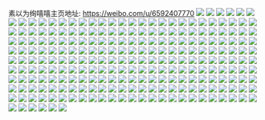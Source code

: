 素以为绚嘻嘻主页地址: https://weibo.com/u/6592407770 
![](https://wx4.sinaimg.cn/mw2000/007c94pAgy1h8z5mhegqhj32dc35su0z.jpg) 
![](https://wx4.sinaimg.cn/mw2000/007c94pAgy1h8o28mhvemj30dw0dwgmu.jpg) 
![](https://wx4.sinaimg.cn/mw2000/007c94pAgy1h8k46bz5e4j30u014012r.jpg) 
![](https://wx4.sinaimg.cn/mw2000/007c94pAgy1h8k43r0ltlj30pf196gu5.jpg) 
![](https://wx4.sinaimg.cn/mw2000/007c94pAgy1h8k422u2duj33k02o01kz.jpg) 
![](https://wx4.sinaimg.cn/mw2000/007c94pAgy1h8k4336pegj32dc1ai1kx.jpg) 
![](https://wx4.sinaimg.cn/mw2000/007c94pAgy1h8k42fhqtjj32yo3y8qv8.jpg) 
![](https://wx4.sinaimg.cn/mw2000/007c94pAgy1h8k43vveb5j33k02o0kjm.jpg) 
![](https://wx4.sinaimg.cn/mw2000/007c94pAgy1h8k42kzb6zj33k02o0npe.jpg) 
![](https://wx4.sinaimg.cn/mw2000/007c94pAgy1h8k41tb3r9j33k02o0npe.jpg) 
![](https://wx4.sinaimg.cn/mw2000/007c94pAgy1h8k42wz8adj32o03k0kjq.jpg) 
![](https://wx4.sinaimg.cn/mw2000/007c94pAgy1h8k43amco0j33k02o0u0z.jpg) 
![](https://wx4.sinaimg.cn/mw2000/007c94pAgy1h8k41v5cl5j33k02o0x3y.jpg) 
![](https://wx4.sinaimg.cn/mw2000/007c94pAgy1h8k441m7x5j33402c0e82.jpg) 
![](https://wx4.sinaimg.cn/mw2000/007c94pAgy1h8k44fs2uzj30u01hc4gv.jpg) 
![](https://wx4.sinaimg.cn/mw2000/007c94pAgy1h8bu0d9qq4j31lx2uzu0x.jpg) 
![](https://wx4.sinaimg.cn/mw2000/007c94pAgy1h88hv30tlcj33402c0kjm.jpg) 
![](https://wx4.sinaimg.cn/mw2000/007c94pAgy1h88hv98k4mj33402c04qq.jpg) 
![](https://wx4.sinaimg.cn/mw2000/007c94pAgy1h88hv48l8aj30u0140tfq.jpg) 
![](https://wx4.sinaimg.cn/mw2000/007c94pAgy1h874s7q1m6j32c0341u11.jpg) 
![](https://wx4.sinaimg.cn/mw2000/007c94pAgy1h874rq7264j32c0341npf.jpg) 
![](https://wx4.sinaimg.cn/mw2000/007c94pAgy1h874sjjwrgj33402c0qv9.jpg) 
![](https://wx4.sinaimg.cn/mw2000/007c94pAgy1h86z854pjbj32n52dqnpe.jpg) 
![](https://wx4.sinaimg.cn/mw2000/007c94pAgy1h86z7onou5j32yo1o0x6p.jpg) 
![](https://wx4.sinaimg.cn/mw2000/007c94pAgy1h86zd2g3axj30io0qtago.jpg) 
![](https://wx4.sinaimg.cn/mw2000/007c94pAgy1h86z7hinryj32yo1o0x6p.jpg) 
![](https://wx4.sinaimg.cn/mw2000/007c94pAgy1h85oofgdzfj32c03414qr.jpg) 
![](https://wx4.sinaimg.cn/mw2000/007c94pAgy1h85olwridrj328r2sfkjl.jpg) 
![](https://wx4.sinaimg.cn/mw2000/007c94pAgy1h84wvrfsltj32c0340u0z.jpg) 
![](https://wx4.sinaimg.cn/mw2000/007c94pAgy1h7vloxqgkwj33402c01ky.jpg) 
![](https://wx4.sinaimg.cn/mw2000/007c94pAgy1h7gnvyu40oj32o03k0hdv.jpg) 
![](https://wx4.sinaimg.cn/mw2000/007c94pAgy1h7cn0x0pvtj30u03azb1u.jpg) 
![](https://wx4.sinaimg.cn/mw2000/007c94pAgy1h771pjckhwj33402c0x6q.jpg) 
![](https://wx4.sinaimg.cn/mw2000/007c94pAgy1h771qfrydyj33402c0h4v.jpg) 
![](https://wx4.sinaimg.cn/mw2000/007c94pAgy1h771ob3g8oj33402c01l0.jpg) 
![](https://wx4.sinaimg.cn/mw2000/007c94pAgy1h74mhjpgpgj32c0340qv7.jpg) 
![](https://wx4.sinaimg.cn/mw2000/007c94pAgy1h74mg1n2wsj32c0340hdt.jpg) 
![](https://wx4.sinaimg.cn/mw2000/007c94pAgy1h74mg5fx9gj33402c0u10.jpg) 
![](https://wx4.sinaimg.cn/mw2000/007c94pAgy1h74mgevns4j33402c01kx.jpg) 
![](https://wx4.sinaimg.cn/mw2000/007c94pAgy1h74mgmc2huj33402c04qs.jpg) 
![](https://wx4.sinaimg.cn/mw2000/007c94pAgy1h74mgx8m9pj33402c04qs.jpg) 
![](https://wx4.sinaimg.cn/mw2000/007c94pAgy1h74mh9fa23j33402c04qp.jpg) 
![](https://wx4.sinaimg.cn/mw2000/007c94pAgy1h74mganh19j326j340e84.jpg) 
![](https://wx4.sinaimg.cn/mw2000/007c94pAgy1h6sfeil2ehj321s2q9425.jpg) 
![](https://wx4.sinaimg.cn/mw2000/007c94pAgy1h6sff3yy8hj32ds1sce82.jpg) 
![](https://wx4.sinaimg.cn/mw2000/007c94pAgy1h6sfe503e7j32uw2q2hdu.jpg) 
![](https://wx4.sinaimg.cn/mw2000/007c94pAgy1h6k7htq7alj32dc35s4qs.jpg) 
![](https://wx4.sinaimg.cn/mw2000/007c94pAgy1h6k7i85xlxj32c033y1l4.jpg) 
![](https://wx4.sinaimg.cn/mw2000/007c94pAgy1h6j7mxeh88j32c0341hdw.jpg) 
![](https://wx4.sinaimg.cn/mw2000/007c94pAgy1h6i46ntil6j33k02o0hdv.jpg) 
![](https://wx4.sinaimg.cn/mw2000/007c94pAgy1h6efmtsw1lj323v35s7ai.jpg) 
![](https://wx4.sinaimg.cn/mw2000/007c94pAgy1h6bsnz2p99j31uo0u0k41.jpg) 
![](https://wx4.sinaimg.cn/mw2000/007c94pAgy1h6bsnzlylgj31uo0u0ano.jpg) 
![](https://wx4.sinaimg.cn/mw2000/007c94pAgy1h6bso02iu8j31uo0u0qgh.jpg) 
![](https://wx4.sinaimg.cn/mw2000/007c94pAgy1h63tyqzah5j32c0340wlu.jpg) 
![](https://wx4.sinaimg.cn/mw2000/007c94pAgy1h63tz8h9k4j32c02c0u0x.jpg) 
![](https://wx4.sinaimg.cn/mw2000/007c94pAgy1h63tz0dnxej327x2zmgxk.jpg) 
![](https://wx4.sinaimg.cn/mw2000/007c94pAgy1h63tzl86ovj32c0340npe.jpg) 
![](https://wx4.sinaimg.cn/mw2000/007c94pAgy1h63tyn4j3vj32by340hdu.jpg) 
![](https://wx4.sinaimg.cn/mw2000/007c94pAgy1h63tzg0ql5j32c0340e84.jpg) 
![](https://wx4.sinaimg.cn/mw2000/007c94pAgy1h63tyvng8xj32c0340k42.jpg) 
![](https://wx4.sinaimg.cn/mw2000/007c94pAgy1h63tzrc3wsj32c0340dwh.jpg) 
![](https://wx4.sinaimg.cn/mw2000/007c94pAgy1h63tz4ytdzj32c0340dm8.jpg) 
![](https://wx4.sinaimg.cn/mw2000/007c94pAgy1h5j0dzz430j328f340npe.jpg) 
![](https://wx4.sinaimg.cn/mw2000/007c94pAgy1h50l71bwwgj33k02o0x6r.jpg) 
![](https://wx4.sinaimg.cn/mw2000/007c94pAgy1h4y5iuni92j33k02o01kx.jpg) 
![](https://wx4.sinaimg.cn/mw2000/007c94pAgy1h1hp2tsqmoj31400u010s.jpg) 
![](https://wx4.sinaimg.cn/mw2000/007c94pAgy1h1hp2unymaj30u013zdnm.jpg) 
![](https://wx4.sinaimg.cn/mw2000/007c94pAgy1h1hp2w1bhbj31400u0naz.jpg) 
![](https://wx4.sinaimg.cn/mw2000/007c94pAgy1h1hp2x8xbqj313z0u0gxt.jpg) 
![](https://wx4.sinaimg.cn/mw2000/007c94pAgy1h1hp2ycs71j30u00u0wjh.jpg) 
![](https://wx4.sinaimg.cn/mw2000/007c94pAgy1h1hp2ztftej32dc13egyu.jpg) 
![](https://wx4.sinaimg.cn/mw2000/007c94pAgy1h1hp31m0g6j30ty1407dd.jpg) 
![](https://wx4.sinaimg.cn/mw2000/007c94pAgy1h1hp329jigj30u0140gsw.jpg) 
![](https://wx4.sinaimg.cn/mw2000/007c94pAgy1h1hp34yzqwj30u0140k5b.jpg) 
![](https://wx4.sinaimg.cn/mw2000/007c94pAgy1h1hp36l5rbj312q0sh116.jpg) 
![](https://wx4.sinaimg.cn/mw2000/007c94pAgy1h1evpgo3ttj31kw16ogx5.jpg) 
![](https://wx4.sinaimg.cn/mw2000/007c94pAgy1h1evpida62j32801o0nfj.jpg) 
![](https://wx4.sinaimg.cn/mw2000/007c94pAgy1h1evplo8tej32801o04oo.jpg) 
![](https://wx4.sinaimg.cn/mw2000/007c94pAgy1h1evprrnd7j32801o0e81.jpg) 
![](https://wx4.sinaimg.cn/mw2000/007c94pAgy1gxav4ez0hyj30u01uownd.jpg) 
![](https://wx4.sinaimg.cn/mw2000/007c94pAgy1gvqh4u8mo2j60u013zwn902.jpg) 
![](https://wx4.sinaimg.cn/mw2000/007c94pAgy1gvqh4yui7dj61hb0u0atm02.jpg) 
![](https://wx4.sinaimg.cn/mw2000/007c94pAgy1gvqh50bo3uj61400u0qdg02.jpg) 
![](https://wx4.sinaimg.cn/mw2000/007c94pAgy1gvqh51x0ynj61400u046s02.jpg) 
![](https://wx4.sinaimg.cn/mw2000/007c94pAgy1gvqh53upqlj61400u047b02.jpg) 
![](https://wx4.sinaimg.cn/mw2000/007c94pAgy1gvqh4w3qe9j60u0140aof02.jpg) 
![](https://wx4.sinaimg.cn/mw2000/007c94pAgy1gunfhl1gakj61hc1z4u0x02.jpg) 
![](https://wx4.sinaimg.cn/mw2000/007c94pAgy1gunfhs11irj633y2c0e8202.jpg) 
![](https://wx4.sinaimg.cn/mw2000/007c94pAgy1gunfhysscij61hc1z4x6p02.jpg) 
![](https://wx4.sinaimg.cn/mw2000/007c94pAgy1greibx0zj3j3234247npe.jpg) 
![](https://wx4.sinaimg.cn/mw2000/007c94pAgy1greic2ll6vj33k02o0e83.jpg) 
![](https://wx4.sinaimg.cn/mw2000/007c94pAgy1grb20b7401j32c0340hdy.jpg) 
![](https://wx4.sinaimg.cn/mw2000/007c94pAgy1grb20jmo72j32c03404qu.jpg) 
![](https://wx4.sinaimg.cn/mw2000/007c94pAgy1grb20lard2j30u0140as1.jpg) 
![](https://wx4.sinaimg.cn/mw2000/007c94pAgy1grb20rbc1cj32db2dbqv7.jpg) 
![](https://wx4.sinaimg.cn/mw2000/007c94pAgy1grb221n7cqj31400u0aob.jpg) 
![](https://wx4.sinaimg.cn/mw2000/007c94pAgy1grb20wmfzaj32o02o01kz.jpg) 
![](https://wx4.sinaimg.cn/mw2000/007c94pAgy1grb21ppmcxj32o03k0x6r.jpg) 
![](https://wx4.sinaimg.cn/mw2000/007c94pAgy1grb22094ojj33k02o01l3.jpg) 
![](https://wx4.sinaimg.cn/mw2000/007c94pAgy1grb22bm8zcj33402c0qvb.jpg) 
![](https://wx4.sinaimg.cn/mw2000/007c94pAly1gm7cipcb2hj315o95xe88.jpg) 
![](https://wx4.sinaimg.cn/mw2000/007c94pAly1gm7ciu7x6kj315o7lfkjq.jpg) 
![](https://wx4.sinaimg.cn/mw2000/007c94pAly1gm7cizxk3cj315o8hle87.jpg) 
![](https://wx4.sinaimg.cn/mw2000/007c94pAly1gm7cj4squoj315o95xe89.jpg) 
![](https://wx4.sinaimg.cn/mw2000/007c94pAly1gm7cj96rvxj315o57ihdw.jpg) 
![](https://wx4.sinaimg.cn/mw2000/007c94pAly1gm7cjbumbij315o6ua1l2.jpg) 
![](https://wx4.sinaimg.cn/mw2000/007c94pAly1gjgkn2dh98j315o2lr7wj.jpg) 
![](https://wx4.sinaimg.cn/mw2000/007c94pAly1gjgklvl2bpj31w02iohe0.jpg) 
![](https://wx4.sinaimg.cn/mw2000/007c94pAly1gjgkmjn31fj31z22io7wm.jpg) 
![](https://wx4.sinaimg.cn/mw2000/007c94pAly1gjgknowr6wj315o2lrqv6.jpg) 
![](https://wx4.sinaimg.cn/mw2000/007c94pAly1gjan27h1g2j31e714ab29.jpg) 
![](https://wx4.sinaimg.cn/mw2000/007c94pAly1gjan2b75ttj31uk2bwqv8.jpg) 
![](https://wx4.sinaimg.cn/mw2000/007c94pAly1gjan2osuv6j33k02o0hdy.jpg) 
![](https://wx4.sinaimg.cn/mw2000/007c94pAly1gjan2xb3vtj33k02o07wn.jpg) 
![](https://wx4.sinaimg.cn/mw2000/007c94pAly1gjan2hd007j31w02io7wl.jpg) 
![](https://wx4.sinaimg.cn/mw2000/007c94pAly1gjan28r92xj31as110qut.jpg) 
![](https://wx4.sinaimg.cn/mw2000/007c94pAly1gj2ynxdv02j318g1n9npd.jpg) 
![](https://wx4.sinaimg.cn/mw2000/007c94pAly1gj2ynwf67aj31w02io4qr.jpg) 
![](https://wx4.sinaimg.cn/mw2000/007c94pAly1gj2yo1ec95j32io1w01l0.jpg) 
![](https://wx4.sinaimg.cn/mw2000/007c94pAly1gj2yo491urj31n918g1kx.jpg) 
![](https://wx4.sinaimg.cn/mw2000/007c94pAly1gj2ynzlb04j32io1w0npf.jpg) 
![](https://wx4.sinaimg.cn/mw2000/007c94pAly1gj2yny0pmsj31n918g4qm.jpg) 
![](https://wx4.sinaimg.cn/mw2000/007c94pAly1gj2yo25f6qj31n918ge5n.jpg) 
![](https://wx4.sinaimg.cn/mw2000/007c94pAly1gj2yo3j85dj31n918gwkc.jpg) 
![](https://wx4.sinaimg.cn/mw2000/007c94pAly1gj2yo2n7yqj31n918gaqn.jpg) 
![](https://wx4.sinaimg.cn/mw2000/007c94pAly1girk7n7whyj316o1ku4qr.jpg) 
![](https://wx4.sinaimg.cn/mw2000/007c94pAly1girk7s20ywj315o2lmu0y.jpg) 
![](https://wx4.sinaimg.cn/mw2000/007c94pAly1girk7erdi4j315o1s74qq.jpg) 
![](https://wx4.sinaimg.cn/mw2000/007c94pAly1girk7h527qj315o2gshdu.jpg) 
![](https://wx4.sinaimg.cn/mw2000/007c94pAly1girk7ir0eoj315o20ue82.jpg) 
![](https://wx4.sinaimg.cn/mw2000/007c94pAly1girk7pnpkxj316o1ku4qr.jpg) 
![](https://wx4.sinaimg.cn/mw2000/007c94pAly1gi0oml9ckqj30hs0odjt4.jpg) 
![](https://wx4.sinaimg.cn/mw2000/007c94pAly1gi0omlo6s6j30hs0odtag.jpg) 
![](https://wx4.sinaimg.cn/mw2000/007c94pAly1gi0omm7wuhj30hs0qoq5h.jpg) 
![](https://wx4.sinaimg.cn/mw2000/007c94pAly1gi0ommgx5ij30u016mjsf.jpg) 
![](https://wx4.sinaimg.cn/mw2000/007c94pAly1ghvbgc4n7dj32io1w0x6q.jpg) 
![](https://wx4.sinaimg.cn/mw2000/007c94pAly1ghvbigpr42j32o02o01kx.jpg) 
![](https://wx4.sinaimg.cn/mw2000/007c94pAly1ghvb80978gj31w02io1kz.jpg) 
![](https://wx4.sinaimg.cn/mw2000/007c94pAly1ghvb87a0k0j31w02iox6q.jpg) 
![](https://wx4.sinaimg.cn/mw2000/007c94pAly1ghvbfhsfncj32io1w0b2b.jpg) 
![](https://wx4.sinaimg.cn/mw2000/007c94pAly1ghvbfp3gktj315o1qihdt.jpg) 
![](https://wx4.sinaimg.cn/mw2000/007c94pAly1ghvbg468afj32io1w0qv7.jpg) 
![](https://wx4.sinaimg.cn/mw2000/007c94pAly1ghvb8f1qrwj32io1w07wj.jpg) 
![](https://wx4.sinaimg.cn/mw2000/007c94pAly1ghvbfkhxiwj315o20x1kx.jpg) 
![](https://wx4.sinaimg.cn/mw2000/007c94pAly1ghvbgifdrlj31w02ionpe.jpg) 
![](https://wx4.sinaimg.cn/mw2000/007c94pAly1ghdu7np3vpj33k02o0npe.jpg) 
![](https://wx4.sinaimg.cn/mw2000/007c94pAly1ggx95icu6wj315o2w6kjm.jpg) 
![](https://wx4.sinaimg.cn/mw2000/007c94pAly1ggx95jpjvnj315o2edx6p.jpg) 
![](https://wx4.sinaimg.cn/mw2000/007c94pAly1ggx95ptcbmj315o2bc1kz.jpg) 
![](https://wx4.sinaimg.cn/mw2000/007c94pAly1ggx9etp47fj315o4p3e84.jpg) 
![](https://wx4.sinaimg.cn/mw2000/007c94pAly1ggx9esgllhj315o20xe81.jpg) 
![](https://wx4.sinaimg.cn/mw2000/007c94pAly1ggx95tzr00j30in0inn1h.jpg) 
![](https://wx4.sinaimg.cn/mw2000/007c94pAly1ggqm3aaxn2j32802yne86.jpg) 
![](https://wx4.sinaimg.cn/mw2000/007c94pAly1ggqm3buqmij31rt2d3b2b.jpg) 
![](https://wx4.sinaimg.cn/mw2000/007c94pAly1ggn7notjocj32io1w04qt.jpg) 
![](https://wx4.sinaimg.cn/mw2000/007c94pAly1ggn7nrtuihj32io1w07wl.jpg) 
![](https://wx4.sinaimg.cn/mw2000/007c94pAly1ggn7nsgbt8j31400u0nlo.jpg) 
![](https://wx4.sinaimg.cn/mw2000/007c94pAly1ggkvypl42hj32io2e47wk.jpg) 
![](https://wx4.sinaimg.cn/mw2000/007c94pAly1ggkvyk58qgj32io2iohdv.jpg) 
![](https://wx4.sinaimg.cn/mw2000/007c94pAly1ggkvyuwf3qj32io2ioqv6.jpg) 
![](https://wx4.sinaimg.cn/mw2000/007c94pAly1ggkvyzazsej31z41hcx6q.jpg) 
![](https://wx4.sinaimg.cn/mw2000/007c94pAly1ggg7qlpjgsj31hc1z4khg.jpg) 
![](https://wx4.sinaimg.cn/mw2000/007c94pAly1ggg7qohwb9j31hc1z4e82.jpg) 
![](https://wx4.sinaimg.cn/mw2000/007c94pAly1ggg7qqp4d8j31hc1z47wi.jpg) 
![](https://wx4.sinaimg.cn/mw2000/007c94pAly1ggg7qrbu3xj31hc1z41kx.jpg) 
![](https://wx4.sinaimg.cn/mw2000/007c94pAly1ggcwqqs4nkj315o1jkb29.jpg) 
![](https://wx4.sinaimg.cn/mw2000/007c94pAly1ggcwqs96maj31jk15oqv5.jpg) 
![](https://wx4.sinaimg.cn/mw2000/007c94pAly1ggcwqucebaj315o1jku0x.jpg) 
![](https://wx4.sinaimg.cn/mw2000/007c94pAly1ggcwqw33oej315o1jkx6p.jpg) 
![](https://wx4.sinaimg.cn/mw2000/007c94pAly1ggcwr0ben3j31jk15ohdu.jpg) 
![](https://wx4.sinaimg.cn/mw2000/007c94pAly1ggcwr2y4q1j31jk15onpd.jpg) 
![](https://wx4.sinaimg.cn/mw2000/007c94pAly1ggcwr18d88j315o1jkqv5.jpg) 
![](https://wx4.sinaimg.cn/mw2000/007c94pAly1ggcwr1r91rj31uo0u0tst.jpg) 
![](https://wx4.sinaimg.cn/mw2000/007c94pAly1ggcwr24lahj30tz0jmjx3.jpg) 
![](https://wx4.sinaimg.cn/mw2000/007c94pAly1gg3o80hke4j33k02o0hdw.jpg) 
![](https://wx4.sinaimg.cn/mw2000/007c94pAly1gfyvsgpo1ej315o20xkjl.jpg) 
![](https://wx4.sinaimg.cn/mw2000/007c94pAly1gfyvsnthmmj315o3lrnpe.jpg) 
![](https://wx4.sinaimg.cn/mw2000/007c94pAly1gfyvs84c06j30u00xbkdz.jpg) 
![](https://wx4.sinaimg.cn/mw2000/007c94pAly1gfyvsdn5k6j315o1qiqv5.jpg) 
![](https://wx4.sinaimg.cn/mw2000/007c94pAly1gfyvs9vdjwj30u01401kb.jpg) 
![](https://wx4.sinaimg.cn/mw2000/007c94pAly1gfyvstcejpj315o336qv6.jpg) 
![](https://wx4.sinaimg.cn/mw2000/007c94pAly1gfyvs3cgdpj32c0340he0.jpg) 
![](https://wx4.sinaimg.cn/mw2000/007c94pAly1gfyvs6p82tj31401ki1kx.jpg) 
![](https://wx4.sinaimg.cn/mw2000/007c94pAly1gfyvsjmfjuj315o1qiu0x.jpg) 
![](https://wx4.sinaimg.cn/mw2000/007c94pAly1gfisxmg5lwj30oh0zoare.jpg) 
![](https://wx4.sinaimg.cn/mw2000/007c94pAly1gfisxn0q9fj31320p2x17.jpg) 
![](https://wx4.sinaimg.cn/mw2000/007c94pAly1gfisxnwqdfj30u014chdo.jpg) 
![](https://wx4.sinaimg.cn/mw2000/007c94pAly1gfisxqeb3bj30mw0ylqir.jpg) 
![](https://wx4.sinaimg.cn/mw2000/007c94pAly1gfisxpt05jj30u014c4qp.jpg) 
![](https://wx4.sinaimg.cn/mw2000/007c94pAly1gfisxopf9xj30od0xtne1.jpg) 
![](https://wx4.sinaimg.cn/mw2000/007c94pAly1gfg2xux8npj33k02o04qr.jpg) 
![](https://wx4.sinaimg.cn/mw2000/007c94pAly1gfg2xwc797j315o29rb2a.jpg) 
![](https://wx4.sinaimg.cn/mw2000/007c94pAly1gfg2xxqx73j33k02o0e82.jpg) 
![](https://wx4.sinaimg.cn/mw2000/007c94pAly1gfg2xyabrmj315o0z447f.jpg) 
![](https://wx4.sinaimg.cn/mw2000/007c94pAly1gfg2y03nk3j33k02o0qv6.jpg) 
![](https://wx4.sinaimg.cn/mw2000/007c94pAly1gfg2y1dbxej30wr3407wi.jpg) 
![](https://wx4.sinaimg.cn/mw2000/007c94pAly1gfg2zeptn4j33k02o04qt.jpg) 
![](https://wx4.sinaimg.cn/mw2000/007c94pAly1gfg2y4fr3hj315o2u6b2a.jpg) 
![](https://wx4.sinaimg.cn/mw2000/007c94pAly1gfg2y317h6j33k02o0hdv.jpg) 
![](https://wx4.sinaimg.cn/mw2000/007c94pAly1gfg2zuheibj33k02o0e83.jpg) 
![](https://wx4.sinaimg.cn/mw2000/007c94pAly1gf8ex47stzj315o36m7wj.jpg) 
![](https://wx4.sinaimg.cn/mw2000/007c94pAly1gf8ex7x8c6j315o3h04qr.jpg) 
![](https://wx4.sinaimg.cn/mw2000/007c94pAly1gf8ex9nh1hj315o2bcu0y.jpg) 
![](https://wx4.sinaimg.cn/mw2000/007c94pAly1gf8exrrlvoj315o2eu1ky.jpg) 
![](https://wx4.sinaimg.cn/mw2000/007c94pAly1gf8ext0ifxj315o2bcnpd.jpg) 
![](https://wx4.sinaimg.cn/mw2000/007c94pAly1gf8exvq4ryj315o2lr4qq.jpg) 
![](https://wx4.sinaimg.cn/mw2000/007c94pAly1gf0ekbpjgyj30te3imb2a.jpg) 
![](https://wx4.sinaimg.cn/mw2000/007c94pAly1gf0ekgianrj315o6r6x6s.jpg) 
![](https://wx4.sinaimg.cn/mw2000/007c94pAly1gf0ekmigcrj315o7sg1l2.jpg) 
![](https://wx4.sinaimg.cn/mw2000/007c94pAly1gf0eks61llj315o7as1l1.jpg) 
![](https://wx4.sinaimg.cn/mw2000/007c94pAly1gf0ekx3gj6j315o5yaqv8.jpg) 
![](https://wx4.sinaimg.cn/mw2000/007c94pAly1gf0el03cipj30m13k0u0y.jpg) 
![](https://wx4.sinaimg.cn/mw2000/007c94pAly1geykilcjyqj32bl340hdy.jpg) 
![](https://wx4.sinaimg.cn/mw2000/007c94pAly1gewklu9a7kj31z41hcu0y.jpg) 
![](https://wx4.sinaimg.cn/mw2000/007c94pAly1gewkm041zaj33k02o0u15.jpg) 
![](https://wx4.sinaimg.cn/mw2000/007c94pAly1gewkm121zaj31900u049j.jpg) 
![](https://wx4.sinaimg.cn/mw2000/007c94pAly1gewkm333ktj31z41hc1kz.jpg) 
![](https://wx4.sinaimg.cn/mw2000/007c94pAly1gevqyahqkrj32bc1qinpj.jpg) 
![](https://wx4.sinaimg.cn/mw2000/007c94pAly1gevqz32bz1j32bc1qi4qy.jpg) 
![](https://wx4.sinaimg.cn/mw2000/007c94pAly1gevqzh540oj31o01904qs.jpg) 
![](https://wx4.sinaimg.cn/mw2000/007c94pAly1gct69h33m4j30ku0qa41f.jpg) 
![](https://wx4.sinaimg.cn/mw2000/007c94pAly1gbmk47d24ij31400u01kx.jpg) 
![](https://wx4.sinaimg.cn/mw2000/007c94pAly1gblutsudkbj32o03k0hdz.jpg) 
![](https://wx4.sinaimg.cn/mw2000/007c94pAly1gbluv3s3n5j32o03k0npf.jpg) 
![](https://wx4.sinaimg.cn/mw2000/007c94pAly1gbdc8z40gpj33k02o0x6r.jpg) 
![](https://wx4.sinaimg.cn/mw2000/007c94pAly1gb95pam618j30u01jq43e.jpg) 
![](https://wx4.sinaimg.cn/mw2000/007c94pAly1g7gdhw7qw4j30nc0o8adl.jpg) 
![](https://wx4.sinaimg.cn/mw2000/007c94pAly1g7gdhwnbbij31rc0u0k8c.jpg) 
![](https://wx4.sinaimg.cn/mw2000/007c94pAly1g6kzie1wr4j31rc0u0tmt.jpg) 
![](https://wx4.sinaimg.cn/mw2000/007c94pAly1g6kzifgxyxj31rc0u07i2.jpg) 
![](https://wx4.sinaimg.cn/mw2000/007c94pAly1g5x91klrm9j31rc0u011q.jpg) 
![](https://wx4.sinaimg.cn/mw2000/007c94pAly1g5x91l1lb7j31rc0u0qcm.jpg) 
![](https://wx4.sinaimg.cn/mw2000/007c94pAly1g5x91ld4eej31rc0u012k.jpg) 
![](https://wx4.sinaimg.cn/mw2000/007c94pAly1g5x91lv4y4j31rc0u07ed.jpg) 
![](https://wx4.sinaimg.cn/mw2000/007c94pAly1g5x91mgu07j31rc0u013e.jpg) 
![](https://wx4.sinaimg.cn/mw2000/007c94pAly1g5x91mz5uyj31rc0u0tiu.jpg) 
